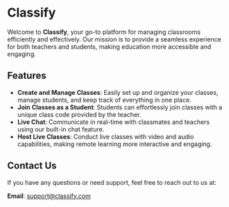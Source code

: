# Classify

Welcome to **Classify**, your go-to platform for managing classrooms efficiently and effectively. Our mission is to provide a seamless experience for both teachers and students, making education more accessible and engaging.

## Features

- **Create and Manage Classes**: Easily set up and organize your classes, manage students, and keep track of everything in one place.
- **Join Classes as a Student**: Students can effortlessly join classes with a unique class code provided by the teacher.
- **Live Chat**: Communicate in real-time with classmates and teachers using our built-in chat feature.
- **Host Live Classes**: Conduct live classes with video and audio capabilities, making remote learning more interactive and engaging.

## Contact Us

If you have any questions or need support, feel free to reach out to us at:

**Email**: [support@classify.com](mailto:classifyteam.help@gmail.com)
